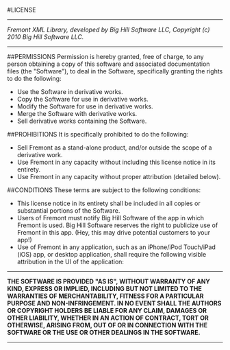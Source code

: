 #LICENSE

***

*Fremont XML Library, developed by Big Hill Software LLC, Copyright (c) 2010 Big Hill Software LLC.*

***

##PERMISSIONS
Permission is hereby granted, free of charge, to any person obtaining a copy of this software and associated documentation files (the "Software"), to deal in the Software, specifically granting the rights to do the following: 

* Use the Software in derivative works.
* Copy the Software for use in derivative works.
* Modify the Software for use in derivative works.
* Merge the Software with derivative works.
* Sell derivative works containing the Software. 

##PROHIBITIONS
It is specifically prohibited to do the following: 

* Sell Fremont as a stand-alone product, and/or outside the scope of a derivative work. 
* Use Fremont in any capacity without including this license notice in its entirety.
* Use Fremont in any capacity without proper attribution (detailed below).

##CONDITIONS
These terms are subject to the following conditions:

* This license notice in its entirety shall be included in all copies or substantial portions of the Software.
* Users of Fremont must notify Big Hill Software of the app in which Fremont is used. Big Hill Software reserves the right to publicize use of Fremont in this app. (Hey, this may drive potential customers to your app!)
* Use of Fremont in any application, such as an iPhone/iPod Touch/iPad (iOS) app, or desktop application, shall require the following visible attribution in the UI of the application:

***

**THE SOFTWARE IS PROVIDED "AS IS", WITHOUT WARRANTY OF ANY KIND, EXPRESS OR IMPLIED, INCLUDING BUT NOT LIMITED TO THE WARRANTIES OF MERCHANTABILITY, FITNESS FOR A PARTICULAR PURPOSE AND NON-INFRINGEMENT. IN NO EVENT SHALL THE AUTHORS OR COPYRIGHT HOLDERS BE LIABLE FOR ANY CLAIM, DAMAGES OR OTHER LIABILITY, WHETHER IN AN ACTION OF CONTRACT, TORT OR OTHERWISE, ARISING FROM, OUT OF OR IN CONNECTION WITH THE SOFTWARE OR THE USE OR OTHER DEALINGS IN THE SOFTWARE.**

***

